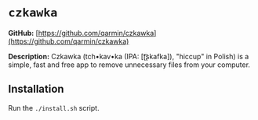 # `czkawka`

**GitHub:** [https://github.com/qarmin/czkawka](https://github.com/qarmin/czkawka)

**Description:** Czkawka (tch•kav•ka (IPA: [ʈ͡ʂkafka]), "hiccup" in Polish) is a simple, fast and free app to remove
unnecessary files from your computer.

## Installation

Run the `./install.sh` script.